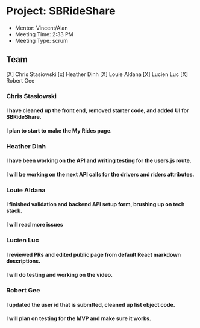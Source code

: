 # Project: SBRideShare
* Mentor: Vincent/Alan
* Meeting Time: 2:33 PM
* Meeting Type: scrum

## Team
[X] Chris Stasiowski
[x] Heather Dinh
[X] Louie Aldana
[X] Lucien Luc
[X] Robert Gee

### Chris Stasiowski

#### I have cleaned up the front end, removed starter code, and added UI for SBRideShare. 

#### I plan to start to make the My Rides page.


### Heather Dinh

#### I have been working on the API and writing testing for the users.js route.

#### I will be working on the next API calls for the drivers and riders attributes.


### Louie Aldana

#### I finished validation and backend API setup form, brushing up on tech stack.

#### I will read more issues 


### Lucien Luc

#### I reviewed PRs and edited public page from default React markdown descriptions.

#### I will do testing and working on the video.


### Robert Gee

#### I updated the user id that is submtted, cleaned up list object code.

#### I will plan on testing for the MVP and make sure it works.
